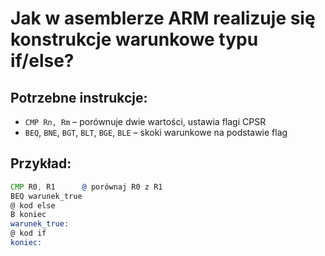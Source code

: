 # Jak w asemblerze ARM realizuje się konstrukcje warunkowe typu if/else?

## Potrzebne instrukcje:
- `CMP Rn, Rm` – porównuje dwie wartości, ustawia flagi CPSR
- `BEQ`, `BNE`, `BGT`, `BLT`, `BGE`, `BLE` – skoki warunkowe na podstawie flag

## Przykład:
```asm
CMP R0, R1      @ porównaj R0 z R1
BEQ warunek_true
@ kod else
B koniec
warunek_true:
@ kod if
koniec:
```